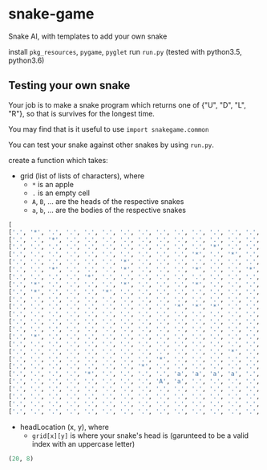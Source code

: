 # snake-game
Snake AI, with templates to add your own snake

install `pkg_resources`, `pygame`, `pyglet`
run `run.py` (tested with python3.5, python3.6)

## Testing your own snake
Your job is to make a snake program which returns one of {"U", "D", "L", "R"}, so that is survives for the longest time.

You may find that is it useful to use `import snakegame.common`

You can test your snake against other snakes by using `run.py`. 

create a function which takes:
 - grid (list of lists of characters), where 
   - `*` is an apple
   - `.` is an empty cell
   - `A`, `B`, ... are the heads of the respective snakes
   - `a`, `b`, ... are the bodies of the respective snakes
 ```python
[
['.', '*', '.', '.', '.', '.', '.', '.', '.', '.', '.', '.', '.', '.', '.', '.', '.', '.', '.', '.', '.', '.', '.', '.', '.'], 
['.', '.', '*', '.', '.', '.', '.', '.', '.', '.', '.', '.', '.', '.', '.', '.', '.', '.', '.', '.', '*', '.', '.', '.', '.'], 
['.', '.', '.', '.', '.', '.', '.', '.', '.', '.', '.', '*', '.', '.', '.', '.', '*', '.', '.', '.', '*', '.', '.', '.', '.'], 
['.', '.', '.', '.', '.', '.', '.', '.', '.', '.', '*', '.', '*', '.', '.', '.', '.', '.', '.', '.', '.', '.', '.', '.', '.'], 
['.', '.', '.', '.', '.', '.', '*', '.', '.', '.', '.', '.', '.', '.', '.', '.', '.', '.', '.', '.', '.', '.', '.', '.', '.'], 
['.', '.', '*', '.', '.', '.', '*', '.', '.', '.', '*', '.', '.', '*', '.', '.', '*', '.', '.', '.', '.', '.', '.', '.', '.'], 
['.', '.', '.', '.', '*', '.', '.', '.', '.', '.', '.', '.', '.', '.', '.', '*', '.', '.', '.', '.', '.', '.', '.', '.', '.'], 
['.', '*', '.', '.', '.', '.', '*', '.', '.', '.', '*', '.', '.', '.', '.', '.', '.', '.', '.', '.', '.', '.', '*', '.', '.'], 
['.', '*', '.', '.', '.', '*', '.', '.', '.', '.', '.', '.', '.', '.', '.', '.', '*', '*', 'B', '.', '.', '.', '*', '.', '.'], 
['.', '.', '.', '.', '.', '.', '.', '.', '.', '.', '.', '.', '.', '.', '.', '.', '.', '.', 'b', '.', '.', '.', '.', '.', '.'], 
['.', '.', '.', '.', '.', '.', '.', '.', '.', '*', '*', '*', '.', '.', '*', '.', '.', '*', '.', '.', '.', '.', '.', '.', '.'], 
['.', '.', '.', '.', '.', '.', '.', '.', '.', '.', '.', '.', '.', '.', '*', '.', '.', '.', '.', '.', '.', '.', '*', '.', '.'], 
['.', '.', '.', '.', '.', '.', '.', '.', '.', '.', '.', '.', '.', '.', '.', '.', '.', '.', '.', '.', '.', '.', '.', '*', '*'], 
['.', '.', '.', '.', '.', '.', '.', '.', '.', '.', '.', '.', '.', '.', '.', '.', '.', '*', '.', '.', '.', '.', '.', '.', '.'], 
['.', '*', '.', '.', '.', '.', '.', '.', '.', '.', '.', '.', '.', '.', '.', '*', '.', '.', '.', '.', '.', '.', '.', '.', '.'], 
['.', '.', '.', '.', '.', '.', '.', '.', '.', '.', '.', '.', '.', '.', '.', '.', '.', '.', '.', '.', '.', '.', '.', '.', '*'], 
['.', '.', '.', '.', '.', '.', '.', '.', '.', '.', '.', '.', '*', '.', '.', '*', '.', '.', '.', '.', '*', '.', '.', '.', '*'], 
['.', '.', '.', '.', '.', '.', '.', '.', '*', '.', '.', '.', '.', '.', '.', '.', '.', '*', '.', '.', '.', '.', '.', '*', '.'], 
['.', '.', '.', '.', '.', '.', '.', '*', '.', '.', '.', '.', '.', '.', '.', '.', '.', '.', '.', '.', '.', '.', '.', '.', '.'], 
['.', '.', '.', '.', '*', '.', '.', '.', '.', 'a', 'a', 'a', 'a', '.', '.', '.', '.', '.', '.', '.', '.', '.', '.', '.', '.'], 
['.', '.', '.', '.', '.', '.', '.', '.', 'A', 'a', '.', '.', '.', '.', '.', '.', '.', '.', '.', '.', '.', '.', '.', '.', '.'], 
['.', '.', '.', '.', '.', '.', '.', '.', '.', '.', '.', '.', '.', '.', '.', '.', '.', '.', '.', '.', '.', '.', '.', '.', '*'], 
['.', '.', '.', '.', '.', '.', '.', '.', '.', '.', '.', '.', '.', '.', '.', '.', '.', '.', '.', '.', '.', '.', '*', '.', '.'], 
['.', '.', '.', '.', '.', '.', '.', '.', '.', '.', '.', '.', '.', '.', '.', '.', '.', '.', '.', '.', '.', '.', '.', '.', '.'], 
['.', '.', '.', '.', '.', '.', '.', '.', '.', '.', '.', '.', '.', '.', '.', '.', '.', '.', '.', '.', '.', '.', '.', '.', '.']]
```
 - headLocation (x, y), where
   - `grid[x][y]` is where your snake's head is (garunteed to be a valid index with an uppercase letter)
```python
(20, 8)
```
 
